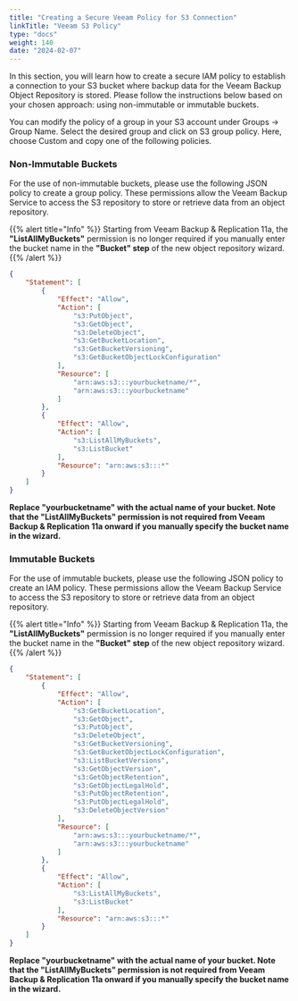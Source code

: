 ```yaml
---
title: "Creating a Secure Veeam Policy for S3 Connection"
linkTitle: "Veeam S3 Policy"
type: "docs"
weight: 140
date: "2024-02-07"
---
```


In this section, you will learn how to create a secure IAM policy to establish a connection to your S3 bucket where backup data for the Veeam Backup Object Repository is stored. Please follow the instructions below based on your chosen approach: using non-immutable or immutable buckets.

You can modify the policy of a group in your S3 account under Groups → Group Name. Select the desired group and click on S3 group policy. Here, choose Custom and copy one of the following policies.

### Non-Immutable Buckets

For the use of non-immutable buckets, please use the following JSON policy to create a group policy. These permissions allow the Veeam Backup Service to access the S3 repository to store or retrieve data from an object repository.

{{% alert title="Info" %}}
Starting from Veeam Backup & Replication 11a, the **"ListAllMyBuckets"** permission is no longer required if you manually enter the bucket name in the **"Bucket" step** of the new object repository wizard.
{{% /alert %}}

```json
{
    "Statement": [
        {
            "Effect": "Allow",
            "Action": [
                "s3:PutObject",
                "s3:GetObject",
                "s3:DeleteObject",
                "s3:GetBucketLocation",
                "s3:GetBucketVersioning",
                "s3:GetBucketObjectLockConfiguration"
            ],
            "Resource": [
                "arn:aws:s3:::yourbucketname/*",
                "arn:aws:s3:::yourbucketname"
            ]
        },
        {
            "Effect": "Allow",
            "Action": [
                "s3:ListAllMyBuckets",
                "s3:ListBucket"
            ],
            "Resource": "arn:aws:s3:::*"
        }
    ]
}
```

**Replace "yourbucketname" with the actual name of your bucket. Note that the "ListAllMyBuckets" permission is not required from Veeam Backup & Replication 11a onward if you manually specify the bucket name in the wizard.**

### Immutable Buckets

For the use of immutable buckets, please use the following JSON policy to create an IAM policy. These permissions allow the Veeam Backup Service to access the S3 repository to store or retrieve data from an object repository.

{{% alert title="Info" %}}
Starting from Veeam Backup & Replication 11a, the **"ListAllMyBuckets"** permission is no longer required if you manually enter the bucket name in the **"Bucket" step** of the new object repository wizard.
{{% /alert %}}

```json
{
    "Statement": [
        {
            "Effect": "Allow",
            "Action": [
                "s3:GetBucketLocation",
                "s3:GetObject",
                "s3:PutObject",
                "s3:DeleteObject",
                "s3:GetBucketVersioning",
                "s3:GetBucketObjectLockConfiguration",
                "s3:ListBucketVersions",
                "s3:GetObjectVersion",
                "s3:GetObjectRetention",
                "s3:GetObjectLegalHold",
                "s3:PutObjectRetention",
                "s3:PutObjectLegalHold",
                "s3:DeleteObjectVersion"
            ],
            "Resource": [
                "arn:aws:s3:::yourbucketname/*",
                "arn:aws:s3:::yourbucketname"
            ]
        },
        {
            "Effect": "Allow",
            "Action": [
                "s3:ListAllMyBuckets",
                "s3:ListBucket"
            ],
            "Resource": "arn:aws:s3:::*"
        }
    ]
}
```

**Replace "yourbucketname" with the actual name of your bucket. Note that the "ListAllMyBuckets" permission is not required from Veeam Backup & Replication 11a onward if you manually specify the bucket name in the wizard.**
